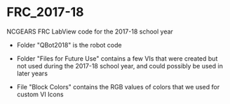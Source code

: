# FRC_2017-18
NCGEARS FRC LabView code for the 2017-18 school year

- Folder "QBot2018" is the robot code

- Folder "Files for Future Use" contains a few VIs that were created but not used during the 2017-18 school year, and could possibly be used in later years

- File "Block Colors" contains the RGB values of colors that we used for custom VI Icons
